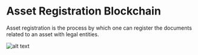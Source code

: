 # Asset Registration Blockchain
Asset registration is the process by which one can register the documents related to an asset with legal entities.

![alt text](https://github.com/adityasingh177/asset_registration_blockchain/blob/master/08e83b0c-da4a-431d-b140-81ca6bc23b93-Image%203-01.jpg)
